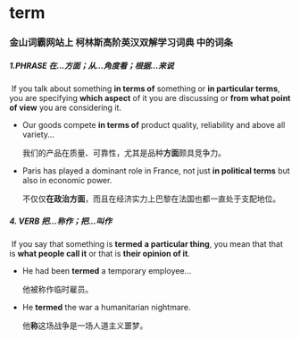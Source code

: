 # term

### 金山词霸网站上 柯林斯高阶英汉双解学习词典 中的词条

##### 1.PHRASE 在...方面；从...角度看；根据...来说

​	If you talk about something **in terms of** something or **in particular terms**, you are specifying **which aspect** of it you are discussing or **from what point of view** you are considering it.

- Our goods compete **in terms of** product quality, reliability and above all variety...

  我们的产品在质量、可靠性，尤其是品种**方面**颇具竞争力。

- Paris has played a dominant role in France, not just **in political terms** but also in economic power.

  不仅仅**在政治方面**，而且在经济实力上巴黎在法国也都一直处于支配地位。

##### 4. VERB 把...称作；把...叫作

​	If you say that something is **termed** **a particular thing**, you mean that that is **what people call it** or that is **their opinion of it**.

- He had been **termed** a temporary employee...

  他被称作临时雇员。

- He **termed** the war a humanitarian nightmare.

  他**称**这场战争是一场人道主义噩梦。